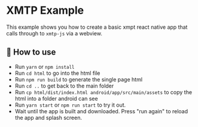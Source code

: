 # XMTP Example

This example shows you how to create a basic xmpt react native app that calls through to `xmtp-js` via a webview.

## 🚀 How to use

- Run `yarn` or `npm install`
- Run `cd html` to go into the html file
- Run `npm run build` to generate the single page html
- Run `cd ..` to get back to the main folder
- Run `cp html/dist/index.html android/app/src/main/assets` to copy the html into a folder android can see
- Run `yarn start` or `npm run start` to try it out.
- Wait until the app is built and downloaded. Press "run again" to reload the app and splash screen.

